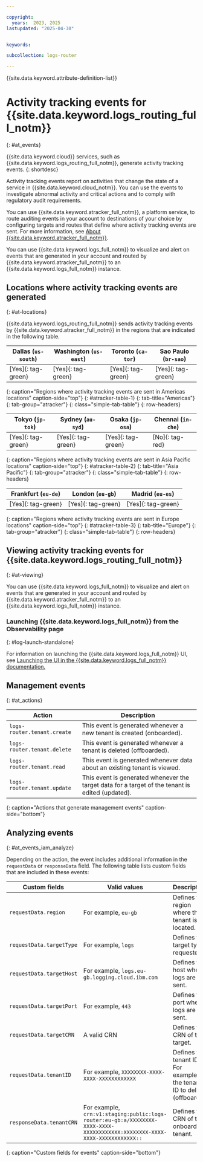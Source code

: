 ```yaml
---

copyright:
  years:  2023, 2025
lastupdated: "2025-04-30"


keywords: 

subcollection: logs-router

---
```


{{site.data.keyword.attribute-definition-list}}

# Activity tracking events for {{site.data.keyword.logs_routing_full_notm}}
{: #at_events}

{{site.data.keyword.cloud}} services, such as {{site.data.keyword.logs_routing_full_notm}}, generate activity tracking events.
{: shortdesc}

Activity tracking events report on activities that change the state of a service in {{site.data.keyword.cloud_notm}}. You can use the events to investigate abnormal activity and critical actions and to comply with regulatory audit requirements.

You can use {{site.data.keyword.atracker_full_notm}}, a platform service, to route auditing events in your account to destinations of your choice by configuring targets and routes that define where activity tracking events are sent. For more information, see [About {{site.data.keyword.atracker_full_notm}}](/docs/atracker?topic=atracker-about).

You can use {{site.data.keyword.logs_full_notm}} to visualize and alert on events that are generated in your account and routed by {{site.data.keyword.atracker_full_notm}} to an {{site.data.keyword.logs_full_notm}} instance.

## Locations where activity tracking events are generated
{: #at-locations}

{{site.data.keyword.logs_routing_full_notm}} sends activity tracking events by {{site.data.keyword.atracker_full_notm}} in the regions that are indicated in the following table.

| Dallas (`us-south`) | Washington (`us-east`)  | Toronto (`ca-tor`) | Sao Paulo (`br-sao`) |
|---------------------|-------------------------|-------------------|----------------------|
| [Yes]{: tag-green} | [Yes]{: tag-green} | [Yes]{: tag-green} | [Yes]{: tag-green} |
{: caption="Regions where activity tracking events are sent in Americas locations" caption-side="top"}
{: #atracker-table-1}
{: tab-title="Americas"}
{: tab-group="atracker"}
{: class="simple-tab-table"}
{: row-headers}

| Tokyo (`jp-tok`)    | Sydney (`au-syd`) |  Osaka (`jp-osa`) | Chennai (`in-che`) |
|---------------------|------------------|------------------|--------------------|
| [Yes]{: tag-green} | [Yes]{: tag-green} | [Yes]{: tag-green} | [No]{: tag-red} |
{: caption="Regions where activity tracking events are sent in Asia Pacific locations" caption-side="top"}
{: #atracker-table-2}
{: tab-title="Asia Pacific"}
{: tab-group="atracker"}
{: class="simple-tab-table"}
{: row-headers}

| Frankfurt (`eu-de`)  | London (`eu-gb`) | Madrid (`eu-es`) |
|---------------------------------------------------------------|---------------------|------------------|
| [Yes]{: tag-green} | [Yes]{: tag-green} | [Yes]{: tag-green} |
{: caption="Regions where activity tracking events are sent in Europe locations" caption-side="top"}
{: #atracker-table-3}
{: tab-title="Europe"}
{: tab-group="atracker"}
{: class="simple-tab-table"}
{: row-headers}


## Viewing activity tracking events for {{site.data.keyword.logs_routing_full_notm}}
{: #at-viewing}

You can use {{site.data.keyword.logs_full_notm}} to visualize and alert on events that are generated in your account and routed by {{site.data.keyword.atracker_full_notm}} to an {{site.data.keyword.logs_full_notm}} instance.

### Launching {{site.data.keyword.logs_full_notm}} from the Observability page
{: #log-launch-standalone}

For information on launching the {{site.data.keyword.logs_full_notm}} UI, see [Launching the UI in the {{site.data.keyword.logs_full_notm}} documentation.](/docs/cloud-logs?topic=cloud-logs-instance-launch)

## Management events
{: #at_actions}

| Action                      | Description                                                                                    |
|-----------------------------|------------------------------------------------------------------------------------------------|
| `logs-router.tenant.create` | This event is generated whenever a new tenant is created (onboarded).                                    |
| `logs-router.tenant.delete` | This event is generated whenever a tenant is deleted (offboarded).                                       |
| `logs-router.tenant.read`   | This event is generated whenever data about an existing tenant is viewed.                        |
| `logs-router.tenant.update` | This event is generated whenever the target data for a target of the tenant is edited (updated).        |
{: caption="Actions that generate management events" caption-side="bottom"}



## Analyzing events
{: #at_events_iam_analyze}

Depending on the action, the event includes additional information in the `requestData` or `responseData` field.
The following table lists custom fields that are included in these events:

| Custom fields                      | Valid values                               | Description                                             | Actions |
|------------------------------------|--------------------------------------------|---------------------------------------------------------|-----------|
| `requestData.region`               | For example, `eu-gb`                             | Defines the region where the tenant is located.       | create, read, update, delete, send |
| `requestData.targetType`           | For example, `logs`                            | Defines the target type requested.                      | create, update |
| `requestData.targetHost`           | For example, `logs.eu-gb.logging.cloud.ibm.com`  | Defines the host where logs are sent. | create, update |
| `requestData.targetPort`           | For example, `443`                               | Defines the port where logs are sent. | create, update |
| `requestData.targetCRN`     | A valid CRN                                      | Defines the CRN of the target.  | create, update |
| `requestData.tenantID`             | For example, `XXXXXXXX-XXXX-XXXX-XXXXXXXXXXXX`   | Defines the tenant ID. For example, the tenant ID to delete (offboard).                 | read, delete, update |
| `responseData.tenantCRN`           | For example, `crn:v1:staging:public:logs-router:eu-gb:a/XXXXXXXX-XXXX-XXXX-XXXXXXXXXXXX:XXXXXXXX-XXXX-XXXX-XXXXXXXXXXXX::` | Defines the CRN of the onboarded tenant. | create, read, update |
{: caption="Custom fields for events" caption-side="bottom"}
